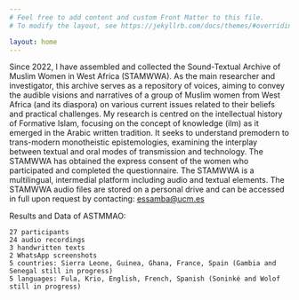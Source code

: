 ```yaml
---
# Feel free to add content and custom Front Matter to this file.
# To modify the layout, see https://jekyllrb.com/docs/themes/#overriding-theme-defaults

layout: home
---
```

Since 2022, I have assembled and collected the Sound-Textual Archive of Muslim Women in West Africa (STAMWWA). 
As the main researcher and investigator, this archive serves as a repository of voices, aiming to convey the audible visions and narratives of a group of Muslim women from West Africa (and its diaspora) on various current issues related to their beliefs and practical challenges. 
My research is centred on the intellectual history of Formative Islam, focusing on the concept of knowledge (ilm) as it emerged in the Arabic written tradition. 
It seeks to understand premodern to trans-modern monotheistic epistemologies, examining the interplay between textual and oral modes of transmission and technology. 
The STAMWWA has obtained the express consent of the women who participated and completed the questionnaire. 
The STAMWWA is a multilingual, intermedial platform including audio and textual elements. 
The STAMWWA audio files are stored on a personal drive and can be accessed in full upon request by contacting:
essamba@ucm.es

Results and Data of ASTMMAO:

    27 participants
    24 audio recordings
    3 handwritten texts
    2 WhatsApp screenshots
    5 countries: Sierra Leone, Guinea, Ghana, France, Spain (Gambia and Senegal still in progress)
    5 languages: Fula, Krio, English, French, Spanish (Soninké and Wolof still in progress)
